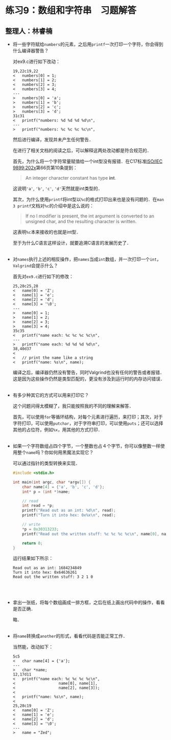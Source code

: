 # 练习9：数组和字符串　习题解答

## 整理人：林睿楠

* 将一些字符赋给`numbers`的元素，之后用`printf`一次打印一个字符，你会得到什么编译器警告？

	对ex9.c进行如下改动：

	```
	19,22c19,22
	< 	numbers[0] = 1;
	< 	numbers[1] = 2;
	< 	numbers[2] = 3;
	< 	numbers[3] = 4;
	---
	> 	numbers[0] = 'a';
	> 	numbers[1] = 'b';
	> 	numbers[2] = 'c';
	> 	numbers[3] = 'd';
	31c31
	< 	printf("numbers: %d %d %d %d\n",
	---
	> 	printf("numbers: %c %c %c %c\n",
	```

	然后进行编译，发现并未产生任何警告．

	在进行了相关文档的阅读之后，可以解释这两处改动都是符合规范的．

	首先，为什么将一个字符常量赋值给一个int型没有报错．在C17标准[ISO/IEC 9899:202x][1]第66页第10条提到：

	> An integer character constant has type **int**.

	这说明`'a'`, `'b'`, `'c'`, `'d'`天然就是int类型的．

	[1]: <https://www.open-std.org/jtc1/sc22/wg14/www/docs/n2347.pdf> "ISO/IEC 9899:202x"

	其次，为什么使用`printf`将int型以`%c`的格式打印出来也是没有问题的．在`man 3 printf`文档对`%c`的介绍中是这么说的：

	> If  no  l modifier is present, the int argument is converted to an unsigned char, and the resulting character is written.

	这表明`%c`本来接收的也就是int型．

	至于为什么C语言这样设计，就要追溯C语言的发展历史了．<br><br>

* 对`names`执行上述的相反操作，把`names`当成`int`数组，并一次打印一个`int`，`Valgrind`会提示什么？

	首先对`ex9.c`进行如下的修改：

	```
	25,28c25,28
	< 	name[0] = 'Z';
	< 	name[1] = 'e';
	< 	name[2] = 'd';
	< 	name[3] = '\0';
	---
	> 	name[0] = 1;
	> 	name[1] = 2;
	> 	name[2] = 3;
	> 	name[3] = 4;
	35c35
	< 	printf("name each: %c %c %c %c\n",
	---
	> 	printf("name each: %d %d %d %d\n",
	38,40d37
	< 
	< 	// print the name like a string
	< 	printf("name: %s\n", name);
	```

	编译之后，编译器仍然没有警告，同时Valgrind也没有任何的警告或者报错．这是因为这些操作仍然是类型匹配的，更没有涉及到运行时的内存访问错误．<br><br>

* 有多少种其它的方式可以用来打印它？

	这个问题问得太模糊了，我只能按照我的不同的理解来解答．

	首先，可以使用`for`等循环结构，对每个元素进行遍历，来打印；其次，对于字符打印，可以使用`putchar`，对于字符串打印，可以使用`puts`；还可以选择其他的占位符，例如`%x`，用其他的方式打印．<br><br>

* 如果一个字符数组占四个字节，一个整数也占４个字节，你可以像整数一样使用整个`name`吗？你如何用黑魔法实现它？

	可以通过指针的类型转换来实现．

	```c
	#include <stdio.h>

	int main(int argc, char *argv[]) {
		char name[4] = {'a', 'b', 'c', 'd'};
		int* p = (int *)name;

		// read
		int read = *p;
		printf("Read out as an int: %d\n", read);
		printf("Turn it into hex: 0x%x\n", read);

		// write
		*p = 0x30313233;
		printf("Read out the written stuff: %c %c %c %c\n", name[0], name[1], name[2], name[3]);

		return 0;
	}
	```

	运行结果如下所示：

	```
	Read out as an int: 1684234849
	Turn it into hex: 0x64636261
	Read out the written stuff: 3 2 1 0
	```
	<br><br>

* 拿出一张纸，将每个数组画成一排方框，之后在纸上画出代码中的操作，看看是否正确．

	略．<br><br>

* 将`name`转换成`another`的形式，看看代码是否能正常工作．

	当然能，改动如下：

	```
	5c5
	< 	char name[4] = {'a'};
	---
	> 	char *name;
	12,17d11
	< 	printf("name each: %c %c %c %c\n",
	< 					name[0], name[1],
	< 					name[2], name[3]);
	< 
	< 	printf("name: %s\n", name);
	< 
	25,28c19
	< 	name[0] = 'Z';
	< 	name[1] = 'e';
	< 	name[2] = 'd';
	< 	name[3] = '\0';
	---
	> 	name = "Zed";
	```
